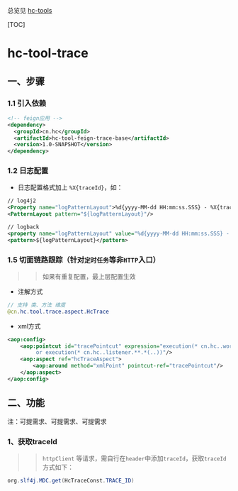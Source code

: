 总览见 [hc-tools](../README.md)

[TOC]

# hc-tool-trace

## 一、步骤
### 1.1 引入依赖
```xml
<!-- feign应用 -->
<dependency>
  <groupId>cn.hc</groupId>
  <artifactId>hc-tool-feign-trace-base</artifactId>
  <version>1.0-SNAPSHOT</version>
</dependency>
```

### 1.2 日志配置
* 日志配置格式加上 `%X{traceId}`，如：
```xml
// log4j2
<Property name="logPatternLayout">%d{yyyy-MM-dd HH:mm:ss.SSS} - %X{traceId} %X{PFTID} [%t] %-5level %logger{1.}:%L -%msg%n</Property>
<PatternLayout pattern="${logPatternLayout}"/>

// logback
<property name="logPatternLayout" value="%d{yyyy-MM-dd HH:mm:ss.SSS} - %X{traceId} %X{PFTID} [%t] %-5level %logger{1.}:%L -%msg%n"/>
<pattern>${logPatternLayout}</pattern>
```

### 1.5 切面链路跟踪（针对`定时任务`等非`HTTP`入口）
>> 如果有重复配置，最上层配置生效
* 注解方式

```java
// 支持 类、方法 维度
@cn.hc.tool.trace.aspect.HcTrace
```
* xml方式
```xml
<aop:config>
    <aop:pointcut id="tracePointcut" expression="execution(* cn.hc..worker.**.*(..))
         or execution(* cn.hc..listener.**.*(..))"/>
    <aop:aspect ref="hcTraceAspect">
        <aop:around method="xmlPoint" pointcut-ref="tracePointcut"/>
    </aop:aspect>
</aop:config>
```

## 二、功能

注：可提需求、可提需求、可提需求

### 1、获取traceId
>> `httpClient` 等请求，需自行在`header`中添加`traceId`，获取`traceId`方式如下：
```java
org.slf4j.MDC.get(HcTraceConst.TRACE_ID)
```
